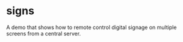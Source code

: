 # signs
A demo that shows how to remote control digital signage on multiple screens from a central server.
